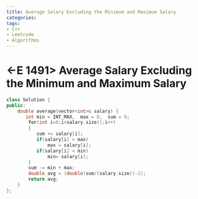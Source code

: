 ```yaml
---
title: Average Salary Excluding the Minimum and Maximum Salary
categories:
tags:
- C++
- Leetcode
- Algorithms
---
```


# <-E 1491> Average Salary Excluding the Minimum and Maximum Salary

```c++
class Solution {
public:
    double average(vector<int>& salary) {
       int min = INT_MAX,  max = 0,  sum = 0;
        for(int i=0;i<salary.size();i++)
        {
           sum += salary[i];
           if(salary[i] > max)
               max = salary[i];
           if(salary[i] < min)
               min= salary[i];
        }
        sum -= min + max;      
        double avg = (double)sum/(salary.size()-2);
        return avg; 
    }
};
```

